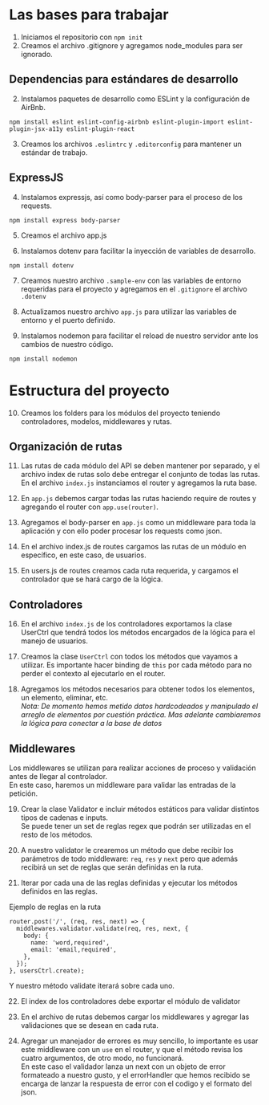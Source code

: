 # Las bases para trabajar

1. Iniciamos el repositorio con `npm init`
2. Creamos el archivo .gitignore y agregamos node_modules para ser ignorado.

## Dependencias para estándares de desarrollo

2. Instalamos paquetes de desarrollo como ESLint y la configuración de
AirBnb.

```
npm install eslint eslint-config-airbnb eslint-plugin-import eslint-plugin-jsx-a11y eslint-plugin-react
```

3. Creamos los archivos `.eslintrc` y `.editorconfig` para mantener un estándar de trabajo.

## ExpressJS

4. Instalamos expressjs, así como body-parser para el proceso de los requests.

```
npm install express body-parser
```

5. Creamos el archivo app.js

6. Instalamos dotenv para facilitar la inyección de variables de desarrollo.

```
npm install dotenv
```

7. Creamos nuestro archivo `.sample-env` con las variables de entorno requeridas para el proyecto y agregamos en el `.gitignore` el archivo `.dotenv`

8. Actualizamos nuestro archivo `app.js` para utilizar las variables de entorno y el puerto definido.

9. Instalamos nodemon para facilitar el reload de nuestro servidor ante los cambios de nuestro código.

```
npm install nodemon
```

# Estructura del proyecto

10. Creamos los folders para los módulos del proyecto teniendo controladores, modelos, middlewares y rutas.

## Organización de rutas

11. Las rutas de cada módulo del API se deben mantener por separado, y el archivo index de rutas solo debe entregar el conjunto de todas las rutas.  
En el archivo `index.js` instanciamos el router y agregamos la ruta base.

12. En `app.js` debemos cargar todas las rutas haciendo require de routes y agregando el router con `app.use(router)`.

13. Agregamos el body-parser en `app.js` como un middleware para toda la aplicación y con ello poder procesar los requests como json.

14. En el archivo index.js de routes cargamos las rutas de un módulo en específico, en este caso, de usuarios.

15. En users.js de routes creamos cada ruta requerida, y cargamos el controlador que se hará cargo de la lógica.

## Controladores

16. En el archivo `index.js` de los controladores exportamos la clase UserCtrl que tendrá todos los métodos encargados de la lógica para el manejo de usuarios.

17. Creamos la clase `UserCtrl` con todos los métodos que vayamos a utilizar. Es importante hacer binding de `this` por cada método para no perder el contexto al ejecutarlo en el router.

18. Agregamos los métodos necesarios para obtener todos los elementos, un elemento, eliminar, etc.  
*Nota: De momento hemos metido datos hardcodeados y manipulado el arreglo de elementos por cuestión práctica. Mas adelante cambiaremos la lógica para conectar a la base de datos*

## Middlewares

Los middlewares se utilizan para realizar acciones de proceso y validación antes de llegar al controlador.  
En este caso, haremos un middleware para validar las entradas de la petición.

19. Crear la clase Validator e incluir métodos estáticos para validar distintos tipos de cadenas e inputs.  
Se puede tener un set de reglas regex que podrán ser utilizadas en el resto de los métodos.

20. A nuestro validator le crearemos un método que debe recibir los parámetros de todo middleware: `req`, `res` y `next` pero que además recibirá un set de reglas que serán definidas en la ruta.

21. Iterar por cada una de las reglas definidas y ejecutar los métodos definidos en las reglas.

Ejemplo de reglas en la ruta
```
router.post('/', (req, res, next) => {
  middlewares.validator.validate(req, res, next, {
    body: {
      name: 'word,required',
      email: 'email,required',
    },
  });
}, usersCtrl.create);
```

Y nuestro método validate iterará sobre cada uno.

22. El index de los controladores debe exportar el módulo de validator

23. En el archivo de rutas debemos cargar los middlewares y agregar las validaciones que se desean en cada ruta.

24. Agregar un manejador de errores es muy sencillo, lo importante es usar este middleware con un `use` en el router, y que el método revisa los cuatro argumentos, de otro modo, no funcionará.  
En este caso el validador lanza un next con un objeto de error formateado a nuestro gusto, y el errorHandler que hemos recibido se encarga de lanzar la respuesta de error con el codigo y el formato del json.
